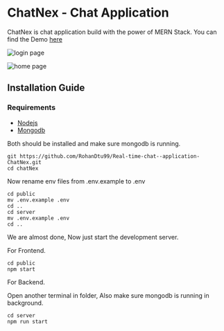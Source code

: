 # ChatNex - Chat Application

ChatNex is chat application build with the power of MERN Stack. You can find the Demo [here](https://www.youtube.com/watch?v=b3D31oRsDKU)

![login page](./images/snappyss_login.png)

![home page](./images/snappyss.png)

## Installation Guide

### Requirements

- [Nodejs](https://nodejs.org/en/download)
- [Mongodb](https://www.mongodb.com/docs/manual/administration/install-community/)

Both should be installed and make sure mongodb is running.

```shell
git https://github.com/RohanDtu99/Real-time-chat--application-ChatNex.git
cd chatNex
```

Now rename env files from .env.example to .env

```shell
cd public
mv .env.example .env
cd ..
cd server
mv .env.example .env
cd ..
```


We are almost done, Now just start the development server.

For Frontend.

```shell
cd public
npm start
```

For Backend.

Open another terminal in folder, Also make sure mongodb is running in background.

```shell
cd server
npm run start
```

